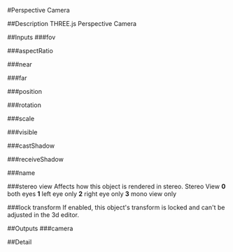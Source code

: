 #Perspective Camera

##Description
THREE.js Perspective Camera

##Inputs
###fov


###aspectRatio


###near


###far


###position


###rotation


###scale


###visible


###castShadow


###receiveShadow


###name


###stereo view
Affects how this object is rendered in stereo. 
Stereo View
**0** both eyes
**1** left eye only
**2** right eye only
**3** mono view only

###lock transform
If enabled, this object's transform is locked and can't be adjusted in the 3d editor.

##Outputs
###camera


##Detail

